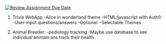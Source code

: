 [![Review Assignment Due Date](https://classroom.github.com/assets/deadline-readme-button-22041afd0340ce965d47ae6ef1cefeee28c7c493a6346c4f15d667ab976d596c.svg)](https://classroom.github.com/a/_U2QbDVP)

1. Trivia WebApp
  -Alice in wonderland theme
  -HTML/javascript with Auth0
  -User-input questions/answers
  -Optional:
  -Selectable Themes
	
2. Animal Breeder:
-pediology tracking
-Maybe use database to see individual animals ans track their health	


